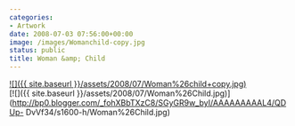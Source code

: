 ```yaml
---
categories:
- Artwork
date: 2008-07-03 07:56:00+00:00
image: /images/Womanchild-copy.jpg
status: public
title: Woman &amp; Child
---
```





[![]({{ site.baseurl
}}/assets/2008/07/Woman%26child+copy.jpg)](http://bp2.blogger.com/_fohXBbTXzC8/SI_5ln3TgYI/AAAAAAAAAUo/PMLDP5elBxw/s1600-h/Woman%26child+copy.jpg)  
[![]({{ site.baseurl
}}/assets/2008/07/Woman%26Child.jpg)](http://bp0.blogger.com/_fohXBbTXzC8/SGyGR9w_byI/AAAAAAAAAL4/QDUp-
DvVf34/s1600-h/Woman%26Child.jpg)

